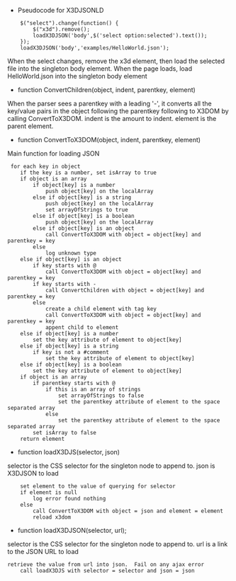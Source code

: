 * Pseudocode for X3DJSONLD

```
	$("select").change(function() {
		$("x3d").remove();
		loadX3DJSON('body',$('select option:selected').text());
	});
	loadX3DJSON('body','examples/HelloWorld.json');
```

When the select changes, remove the x3d element, then load the selected file into the singleton body element.  When the page loads, load HelloWorld.json into the singleton body element



* function ConvertChildren(object, indent, parentkey, element)

When the parser sees a parentkey with a leading '-', it converts all the key/value pairs in the object following the parentkey following to X3DOM by calling ConvertToX3DOM.
indent is the amount to indent.
element is the parent element.

* function ConvertToX3DOM(object, indent, parentkey, element)

Main function for loading JSON
```
 for each key in object
	if the key is a number, set isArray to true
	if object is an array
		if object[key] is a number
			push object[key] on the localArray
		else if object[key] is a string
			push object[key] on the localArray
			set arrayOfStrings to true
		else if object[key] is a boolean
			push object[key] on the localArray
		else if object[key] is an object
			call ConvertToX3DOM with object = object[key] and parentkey = key
		else 
			log unknown type
	else if object[key] is an object
		if key starts with @
			call ConvertToX3DOM with object = object[key] and parentkey = key
		if key starts with -
			call ConvertChildren with object = object[key] and parentkey = key
		else
			create a child element with tag key
			call ConvertToX3DOM with object = object[key] and parentkey = key
			appent child to element
	else if object[key] is a number
		set the key attribute of element to object[key]
	else if object[key] is a string
		if key is not a #comment
			set the key attribute of element to object[key]
	else if object[key] is a boolean
		set the key attribute of element to object[key]
	if object is an array
		if parentkey starts with @
			if this is an array of strings
				set arrayOfStrings to false
				set the parentkey attribute of element to the space separated array
			else
				set the parentkey attribute of element to the space separated array
		set isArray to false
	return element
```

* function loadX3DJS(selector, json)

selector is the CSS selector for the singleton node to append to.  json is X3DJSON to load
```
	set element to the value of querying for selector
	if element is null
		log error found nothing
	else
		call ConvertToX3DOM with object = json and element = element
		reload x3dom
```

* function loadX3DJSON(selector, url);

selector is the CSS selector for the singleton node to append to.   url is a link to the JSON URL to load
```
retrieve the value from url into json.  Fail on any ajax error
	call loadX3DJS with selector = selector and json = json
```
